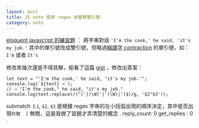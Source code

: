 ```yaml
---
layout: post
title: JS note 使用 regex 改變單雙引號
category: note
---
```

[eloquent javascript 的練習題](https://eloquentjavascript.net/09_regexp.html#i_izldJoT3uv) ：
將字串對話 `'I'm the cook,' he said, 'it's my job.'` 其中的單引號改成雙引號，但略過[縮讀字 contraction](https://homepage.ntu.edu.tw/~karchung/pubs/CET8485.pdf) 的單引號，如： `I'm` 或者 `It's`

修改來幾次還是不得其解，偷看了這篇 [gist](https://gist.github.com/spamwax/c891473af3051191f9fe) ，修改出答案：
```
let text = "'I'm the cook,' he said, 'it's my job.'";
console.log(`${text} →`);
// → "I'm the cook," he said, "it's my job."
console.log(text.replace(/(^)'|(\W)'|'(\W)|'($)/g, '$2"$3'));
```
submatch `＄1`, `$2`, `$3` 是根據 regex 字串的左小括弧出現的順序決定，其中是否出現`符號  |` 無關，這是我做了習題才弄清楚的概念
.
reply_count: 0
get_replies : 0
.
